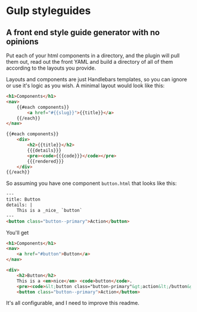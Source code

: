 # Gulp styleguides
## A front end style guide generator with no opinions

Put each of your html components in a directory, and the plugin will pull them out, read out the front YAML and build a directory of all of them according to the layouts you provide.

Layouts and components are just Handlebars templates, so you can ignore or use it's logic as you wish. A minimal layout would look like this:

```html
<h1>Components</h1>
<nav>
    {{#each components}}
        <a href="#{{slug}}">{{title}}</a>
    {{/each}}
</nav>

{{#each components}}
    <div>
        <h2>{{title}}</h2>
        {{{details}}}
        <pre><code>{{{code}}}</code></pre>
        {{{rendered}}}
    </div>
{{/each}}
```

So assuming you have one component `button.html` that looks like this:

```html
---
title: Button
details: |
    This is a _nice_ `button`
---
<button class="button--primary">Action</button>
```

You'll get

```html
<h1>Components</h1>
<nav>
    <a href="#button">Button</a>
</nav>

<div>
    <h2>Button</h2>
    This is a <em>nice</em> <code>button</code>.
    <pre><code>&lt;button class="button-primary"&gt;action&lt;/button&gt;</code></pre>
    <button class="button--primary">Action</button>
```

It's all configurable, and I need to improve this readme.